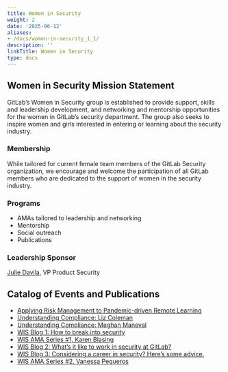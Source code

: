 ```yaml
---
title: Women in Security
weight: 2
date: '2025-06-12'
aliases:
- /docs/women-in-security_1_1/
description: ''
linkTitle: Women in Security
type: docs
---
```


## Women in Security Mission Statement

GitLab’s Women in Security group is established to provide support, skills and leadership development, and networking and mentorship opportunities for the women in GitLab’s security department. The group also seeks to inspire women and girls interested in entering or learning about the security industry.

### Membership

While tailored for current female team members of the GitLab Security organization, we encourage and welcome the participation of all GitLab members who are dedicated to the support of women in the security industry.

### Programs

- AMAs tailored to leadership and networking
- Mentorship
- Social outreach
- Publications

### Leadership Sponsor

[Julie Davila](https://gitlab.com/juliedavila), VP Product Security

## Catalog of Events and Publications

- [Applying Risk Management to Pandemic-driven Remote Learning](https://about.gitlab.com/blog/2020/08/27/applying-risk-management-to-remote-learning/)
- [Understanding Compliance: Liz Coleman](https://www.youtube.com/watch?v=WfbAQfUz-_w)
- [Understanding Compliance: Meghan Maneval](https://www.youtube.com/watch?v=h95ddzEsTog)
- [WIS Blog 1: How to break into security](https://about.gitlab.com/blog/2020/11/12/breaking-into-security/)
- [WIS AMA Series #1, Karen Blasing](https://drive.google.com/file/d/1iLShz008zg9Eatvc4jmVQRy9amMVZK7o/view?usp=sharing)
- [WIS Blog 2: What’s it like to work in security at GitLab?](https://about.gitlab.com/blog/2021/01/07/whats-it-like-to-work-security-at-gitlab/)
- [WIS Blog 3: Considering a career in security? Here’s some advice.](https://about.gitlab.com/blog/2021/03/04/considering-a-career-in-security/)
- [WIS AMA Series #2, Vanessa Pegueros](https://docs.google.com/document/d/1HW3wAtrpoe0sH2Vx3vAC2UvSgxu03IZD52OXSPiLUkI/edit?usp=sharing)
